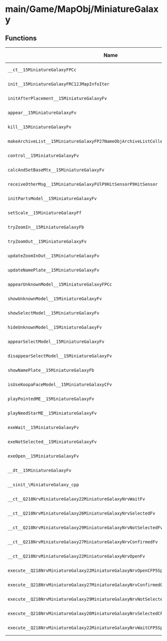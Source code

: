 # main/Game/MapObj/MiniatureGalaxy

## Functions

| Name | Address | Match % |
|------|---------|---------|
| `__ct__15MiniatureGalaxyFPCc` | `0x801FEDEC` | :x: (0.0%) |
| `init__15MiniatureGalaxyFRC12JMapInfoIter` | `0x801FEEB4` | :x: (0.0%) |
| `initAfterPlacement__15MiniatureGalaxyFv` | `0x801FF09C` | :x: (0.0%) |
| `appear__15MiniatureGalaxyFv` | `0x801FF0D4` | :x: (0.0%) |
| `kill__15MiniatureGalaxyFv` | `0x801FF2C0` | :x: (0.0%) |
| `makeArchiveList__15MiniatureGalaxyFP27NameObjArchiveListCollectorRC12JMapInfoIter` | `0x801FF3D4` | :x: (0.0%) |
| `control__15MiniatureGalaxyFv` | `0x801FF518` | :x: (0.0%) |
| `calcAndSetBaseMtx__15MiniatureGalaxyFv` | `0x801FF594` | :x: (0.0%) |
| `receiveOtherMsg__15MiniatureGalaxyFUlP9HitSensorP9HitSensor` | `0x801FF71C` | :x: (0.0%) |
| `initPartsModel__15MiniatureGalaxyFv` | `0x801FF850` | :x: (0.0%) |
| `setScale__15MiniatureGalaxyFf` | `0x801FFB64` | :x: (0.0%) |
| `tryZoomIn__15MiniatureGalaxyFb` | `0x801FFC04` | :x: (0.0%) |
| `tryZoomOut__15MiniatureGalaxyFv` | `0x801FFC38` | :x: (0.0%) |
| `updateZoomInOut__15MiniatureGalaxyFv` | `0x801FFC64` | :x: (0.0%) |
| `updateNamePlate__15MiniatureGalaxyFv` | `0x801FFD5C` | :x: (0.0%) |
| `appearUnknownModel__15MiniatureGalaxyFPCc` | `0x801FFDC0` | :x: (0.0%) |
| `showUnknownModel__15MiniatureGalaxyFv` | `0x801FFEAC` | :x: (0.0%) |
| `showSelectModel__15MiniatureGalaxyFv` | `0x801FFF0C` | :x: (0.0%) |
| `hideUnknownModel__15MiniatureGalaxyFv` | `0x801FFF5C` | :x: (0.0%) |
| `appearSelectModel__15MiniatureGalaxyFv` | `0x801FFFBC` | :x: (0.0%) |
| `disappearSelectModel__15MiniatureGalaxyFv` | `0x80200040` | :x: (0.0%) |
| `showNamePlate__15MiniatureGalaxyFb` | `0x802000C4` | :x: (0.0%) |
| `isUseKoopaFaceModel__15MiniatureGalaxyCFv` | `0x80200164` | :x: (0.0%) |
| `playPointedME__15MiniatureGalaxyFv` | `0x802001DC` | :x: (0.0%) |
| `playNeedStarME__15MiniatureGalaxyFv` | `0x80200278` | :x: (0.0%) |
| `exeWait__15MiniatureGalaxyFv` | `0x80200314` | :x: (0.0%) |
| `exeNotSelected__15MiniatureGalaxyFv` | `0x80200418` | :x: (0.0%) |
| `exeOpen__15MiniatureGalaxyFv` | `0x802004A4` | :x: (0.0%) |
| `__dt__15MiniatureGalaxyFv` | `0x802006F0` | :x: (0.0%) |
| `__sinit_\MiniatureGalaxy_cpp` | `0x8020074C` | :x: (0.0%) |
| `__ct__Q218NrvMiniatureGalaxy22MiniatureGalaxyNrvWaitFv` | `0x80200790` | :x: (0.0%) |
| `__ct__Q218NrvMiniatureGalaxy26MiniatureGalaxyNrvSelectedFv` | `0x802007A0` | :x: (0.0%) |
| `__ct__Q218NrvMiniatureGalaxy29MiniatureGalaxyNrvNotSelectedFv` | `0x802007B0` | :x: (0.0%) |
| `__ct__Q218NrvMiniatureGalaxy27MiniatureGalaxyNrvConfirmedFv` | `0x802007C0` | :x: (0.0%) |
| `__ct__Q218NrvMiniatureGalaxy22MiniatureGalaxyNrvOpenFv` | `0x802007D0` | :x: (0.0%) |
| `execute__Q218NrvMiniatureGalaxy22MiniatureGalaxyNrvOpenCFP5Spine` | `0x802007E0` | :x: (0.0%) |
| `execute__Q218NrvMiniatureGalaxy27MiniatureGalaxyNrvConfirmedCFP5Spine` | `0x802007E8` | :x: (0.0%) |
| `execute__Q218NrvMiniatureGalaxy29MiniatureGalaxyNrvNotSelectedCFP5Spine` | `0x802007EC` | :x: (0.0%) |
| `execute__Q218NrvMiniatureGalaxy26MiniatureGalaxyNrvSelectedCFP5Spine` | `0x802007F4` | :x: (0.0%) |
| `execute__Q218NrvMiniatureGalaxy22MiniatureGalaxyNrvWaitCFP5Spine` | `0x80200800` | :x: (0.0%) |